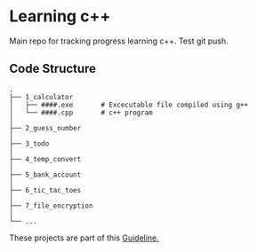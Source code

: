 # Learning c++ 
Main repo for tracking progress learning c++. Test git push.

## Code Structure
    .
    ├── 1_calculator                 
    │   ├── ####.exe       # Excecutable file compiled using g++
    │   └── ####.cpp       # c++ program
    │
    ├── 2_guess_number
    │   
    ├── 3_todo
    │
    ├── 4_temp_convert          
    │    
    ├── 5_bank_account          
    │	
    ├── 6_tic_tac_toes          
    │	
    ├── 7_file_encryption          
    │	
    └── ...
These projects are part of this [Guideline.](https://hackr.io/blog/cpp-projects)

